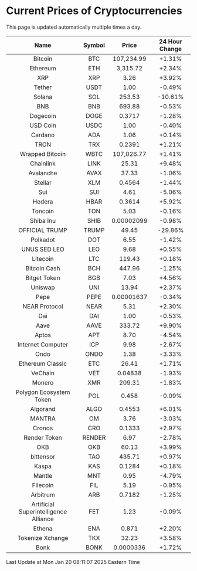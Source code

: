 # Current Prices of Cryptocurrencies
This page is updated automatically multiple times a day.

| Name | Symbol | Price | 24 Hour Change |
| :---: |:---:| :---: | :---: |
| Bitcoin | BTC | 107,234.99 | +1.31% |
| Ethereum | ETH | 3,315.72 | +2.34% |
| XRP | XRP | 3.26 | +3.92% |
| Tether | USDT | 1.00 | -0.49% |
| Solana | SOL | 253.53 | -10.61% |
| BNB | BNB | 693.88 | -0.53% |
| Dogecoin | DOGE | 0.3717 | -1.28% |
| USD Coin | USDC | 1.00 | -0.40% |
| Cardano | ADA | 1.06 | +0.14% |
| TRON | TRX | 0.2391 | +1.21% |
| Wrapped Bitcoin | WBTC | 107,026.77 | +1.41% |
| Chainlink | LINK | 25.31 | +9.48% |
| Avalanche | AVAX | 37.33 | -1.06% |
| Stellar | XLM | 0.4564 | -1.44% |
| Sui | SUI | 4.61 | -5.06% |
| Hedera | HBAR | 0.3614 | +5.92% |
| Toncoin | TON | 5.03 | -0.16% |
| Shiba Inu | SHIB | 0.00002099 | -0.98% |
| OFFICIAL TRUMP | TRUMP | 49.45 | -29.86% |
| Polkadot | DOT | 6.55 | -1.42% |
| UNUS SED LEO | LEO | 9.68 | +0.55% |
| Litecoin | LTC | 119.43 | +0.18% |
| Bitcoin Cash | BCH | 447.96 | -1.25% |
| Bitget Token | BGB | 7.03 | +4.56% |
| Uniswap | UNI | 13.94 | +2.37% |
| Pepe | PEPE | 0.00001637 | -0.34% |
| NEAR Protocol | NEAR | 5.31 | +2.30% |
| Dai | DAI | 1.00 | -0.53% |
| Aave | AAVE | 333.72 | +9.90% |
| Aptos | APT | 8.70 | -4.54% |
| Internet Computer | ICP | 9.98 | -2.67% |
| Ondo | ONDO | 1.38 | -3.33% |
| Ethereum Classic | ETC | 26.41 | +1.71% |
| VeChain | VET | 0.04838 | -1.93% |
| Monero | XMR | 209.31 | -1.83% |
| Polygon Ecosystem Token | POL | 0.458 | -0.09% |
| Algorand | ALGO | 0.4553 | +6.01% |
| MANTRA | OM | 3.76 | -3.03% |
| Cronos | CRO | 0.1333 | +2.97% |
| Render Token | RENDER | 6.97 | -2.78% |
| OKB | OKB | 60.13 | +3.99% |
| bittensor | TAO | 435.71 | +0.97% |
| Kaspa | KAS | 0.1284 | +0.18% |
| Mantle | MNT | 0.95 | -4.79% |
| Filecoin | FIL | 5.19 | -0.95% |
| Arbitrum | ARB | 0.7182 | -1.25% |
| Artificial Superintelligence Alliance | FET | 1.23 | -0.09% |
| Ethena | ENA | 0.871 | +2.20% |
| Tokenize Xchange | TKX | 32.23 | +3.58% |
| Bonk | BONK | 0.0000336 | +1.72% |

Last Update at Mon Jan 20 08:11:07 2025 Eastern Time